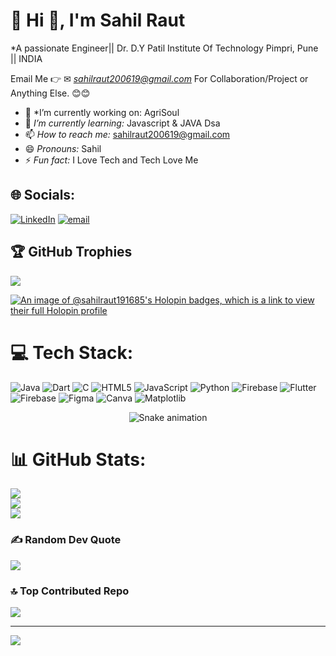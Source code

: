 # 💫 Hi 👋, I'm Sahil Raut
*A passionate  Engineer|| Dr. D.Y Patil Institute Of Technology Pimpri, Pune || INDIA

Email Me 👉 ✉ *sahilraut200619@gmail.com* For Collaboration/Project or Anything Else. 😊😊

- 🔭 *I’m currently working on: AgriSoul
- 🌱 *I’m currently learning:* Javascript & JAVA Dsa
- 📫 *How to reach me:* sahilraut200619@gmail.com
- 😄 *Pronouns:* Sahil
- ⚡ *Fun fact:* I Love Tech and Tech Love Me
## 🌐 Socials:
[![LinkedIn](https://img.shields.io/badge/LinkedIn-%230077B5.svg?logo=linkedin&logoColor=white)](https://linkedin.com/in/https://www.linkedin.com/in/sahil-raut-717a4a329/) [![email](https://img.shields.io/badge/Email-D14836?logo=gmail&logoColor=white)](mailto:sahilraut200619@gmail.com) 

## 🏆 GitHub Trophies
![](https://github-profile-trophy.vercel.app/?username=sahilraut191685&theme=radical&no-frame=false&no-bg=true&margin-w=4)

[![An image of @sahilraut191685's Holopin badges, which is a link to view their full Holopin profile](https://holopin.me/sahilraut191685)](https://holopin.io/@sahilraut191685)

# 💻 Tech Stack:
![Java](https://img.shields.io/badge/java-%23ED8B00.svg?style=for-the-badge&logo=openjdk&logoColor=white) ![Dart](https://img.shields.io/badge/dart-%230175C2.svg?style=for-the-badge&logo=dart&logoColor=white) ![C](https://img.shields.io/badge/c-%2300599C.svg?style=for-the-badge&logo=c&logoColor=white) ![HTML5](https://img.shields.io/badge/html5-%23E34F26.svg?style=for-the-badge&logo=html5&logoColor=white) ![JavaScript](https://img.shields.io/badge/javascript-%23323330.svg?style=for-the-badge&logo=javascript&logoColor=%23F7DF1E) ![Python](https://img.shields.io/badge/python-3670A0?style=for-the-badge&logo=python&logoColor=ffdd54) ![Firebase](https://img.shields.io/badge/firebase-%23039BE5.svg?style=for-the-badge&logo=firebase) ![Flutter](https://img.shields.io/badge/Flutter-%2302569B.svg?style=for-the-badge&logo=Flutter&logoColor=white) ![Firebase](https://img.shields.io/badge/firebase-a08021?style=for-the-badge&logo=firebase&logoColor=ffcd34) ![Figma](https://img.shields.io/badge/figma-%23F24E1E.svg?style=for-the-badge&logo=figma&logoColor=white) ![Canva](https://img.shields.io/badge/Canva-%2300C4CC.svg?style=for-the-badge&logo=Canva&logoColor=white) ![Matplotlib](https://img.shields.io/badge/Matplotlib-%23ffffff.svg?style=for-the-badge&logo=Matplotlib&logoColor=black)

<!-- Snake Game Repo View -->

<div align="center">
  <img src="https://profile-readme-generator.com/assets/snake.svg" alt="Snake animation" />
</div>

# 📊 GitHub Stats:
![](https://github-readme-stats.vercel.app/api?username=sahilraut191685&theme=dark&hide_border=false&include_all_commits=true&count_private=false)<br/>
![](https://nirzak-streak-stats.vercel.app/?user=sahilraut191685&theme=dark&hide_border=false)<br/>
![](https://github-readme-stats.vercel.app/api/top-langs/?username=sahilraut191685&theme=dark&hide_border=false&include_all_commits=true&count_private=false&layout=compact)


### ✍ Random Dev Quote
![](https://quotes-github-readme.vercel.app/api?type=horizontal&theme=radical)

### 🔝 Top Contributed Repo
![](https://github-contributor-stats.vercel.app/api?username=sahilraut191685&limit=5&theme=dark&combine_all_yearly_contributions=true)

---
[![](https://visitcount.itsvg.in/api?id=sahilraut191685&icon=0&color=0)](https://visitcount.itsvg.in)

<!-- Proudly created with GPRM ( https://gprm.itsvg.in ) -->
